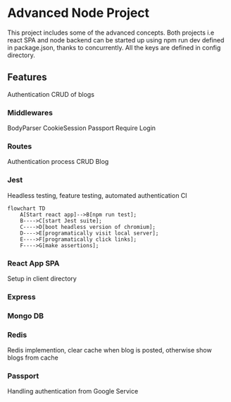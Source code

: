 # Advanced Node Project

This project includes some of the advanced concepts.
Both projects i.e react SPA and node backend can be started up using npm run dev defined in package.json, thanks to concurrently.
All the keys are defined in config directory.

## Features

Authentication
CRUD of blogs

### Middlewares

BodyParser
CookieSession
Passport
Require Login

### Routes

Authentication process
CRUD Blog

### Jest

Headless testing, feature testing, automated authentication CI

```mermaid
flowchart TD
    A[Start react app]-->B[npm run test];
    B---->C[start Jest suite];
    C---->D[boot headless version of chromium];
    D---->E[programatically visit local server];
    E---->F[programatically click links];
    F---->G[make assertions];
```

### React App SPA

Setup in client directory

### Express

### Mongo DB

### Redis

Redis implemention, clear cache when blog is posted, otherwise show blogs from cache

### Passport

Handling authentication from Google Service

###
